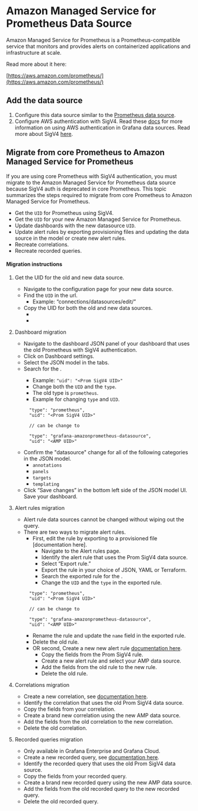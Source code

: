 # Amazon Managed Service for Prometheus Data Source

Amazon Managed Service for Prometheus is a Prometheus-compatible service that monitors and provides alerts on containerized applications and infrastructure at scale.

Read more about it here:

[https://aws.amazon.com/prometheus/](https://aws.amazon.com/prometheus/)

## Add the data source

1. Configure this data source similar to the [Prometheus data source](https://grafana.com/docs/grafana/latest/datasources/prometheus/configure-prometheus-data-source/).
1. Configure AWS authentication with SigV4. Read these [docs](https://grafana.com/docs/grafana/latest/datasources/aws-cloudwatch/aws-authentication/) for more information on using AWS authentication in Grafana data sources. Read more about SigV4 [here](https://docs.aws.amazon.com/AmazonS3/latest/API/sig-v4-authenticating-requests.html).

## Migrate from core Prometheus to Amazon Managed Service for Prometheus

If you are using core Prometheus with SigV4 authentication, you must migrate to the Amazon Managed Service for Prometheus data source because SigV4 auth is deprecated in core Prometheus. This topic summarizes the steps required to migrate from core Prometheus to Amazon Managed Service for Prometheus.

- Get the `UID` for Prometheus using SigV4.
- Get the `UID` for your new Amazon Managed Service for Prometheus.
- Update dashboards with the new datasource `UID`.
- Update alert rules by exporting provisioning files and updating the data source in the model or create new alert rules.
- Recreate correlations.
- Recreate recorded queries.

#### Migration instructions

1. Get the UID for the old and new data source.
    - Navigate to the configuration page for your new data source.
    - Find the `UID` in the url.
      - Example: “connections/datasources/edit/<DATA SOURCE UID>”
    - Copy the UID for both the old and new data sources.
      - <Prom SigV4 UID>
      - <AMP UID>

2. Dashboard migration
    - Navigate to the dashboard JSON panel of your dashboard that uses the old Prometheus with SigV4 authentication.
    - Click on Dashboard settings.
    - Select the JSON model in the tabs.
    - Search for the <Prom SigV4 UID>.
      - Example: `"uid": "<Prom SigV4 UID>"`
      - Change both the `UID` and the `type`.
      - The old type is `prometheus`.
      - Example for changing `type` and `UID`.
      ```
        "type": "prometheus",
        "uid": "<Prom SigV4 UID>"

        // can be change to

        "type": "grafana-amazonprometheus-datasource",
        "uid": "<AMP UID>"
      ```
    - Confirm the "datasource" change for all of the following categories in the JSON model.
      - `annotations`
      - `panels`
      - `targets`
      - `templating`
    - Click “Save changes” in the bottom left side of the JSON model UI.
  Save your dashboard.

2. Alert rules migration
    - Alert rule data sources cannot be changed without wiping out the query.
    - There are two ways to migrate alert rules.
      - First, edit the rule by exporting to a provisioned file [documentation here].
        - Navigate to the Alert rules page.
        - Identify the alert rule that uses the Prom SigV4 data source.
        - Select “Export rule.”
        - Export the rule in your choice of JSON, YAML or Terraform.
        - Search the exported rule for the <Prom SigV4 UID>.
        - Change the `UID` and the `type` in the exported rule.
      ```
        "type": "prometheus",
        "uid": "<Prom SigV4 UID>"

        // can be change to

        "type": "grafana-amazonprometheus-datasource",
        "uid": "<AMP UID>"
      ```
        - Rename the rule and update the `name` field in the exported rule.
        - Delete the old rule.
      - OR second, Create a new new alert rule [documentation here](https://grafana.com/tutorials/alerting-get-started/).
        - Copy the fields from the Prom SigV4 rule.
        - Create a new alert rule and select your AMP data source.
        - Add the fields from the old rule to the new rule.
        - Delete the old rule.

3. Correlations migration
    - Create a new correlation, see [documentation here](https://grafana.com/docs/grafana/latest/administration/correlations/create-a-new-correlation/).
    - Identify the correlation that uses the old Prom SigV4 data source.
    - Copy the fields from your correlation.
    - Create a brand new correlation using the new AMP data source.
    - Add the fields from the old correlation to the new correlation.
    - Delete the old correlation.

4. Recorded queries migration
    - Only available in Grafana Enterprise and Grafana Cloud.
    - Create a new recorded query, see [documentation here](https://grafana.com/docs/grafana/latest/administration/correlations/create-a-new-correlation/).
    - Identify the recorded query that uses the old Prom SigV4 data source.
    - Copy the fields from your recorded query.
    - Create a brand new recorded query using the new AMP data source.
    - Add the fields from the old recorded query to the new recorded query.
    - Delete the old recorded query.
